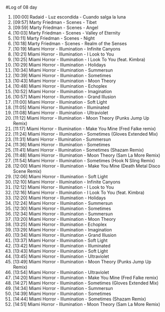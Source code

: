 #Log of 08 day

1. [00:00] Radaid - Luz escondida - Cuando salga la luna
1. [09:57] Marty Friedman - Scenes - Tibet
1. [09:59] Marty Friedman - Scenes - Angel
1. [10:03] Marty Friedman - Scenes - Valley of Eternity
1. [10:11] Marty Friedman - Scenes - Night
1. [10:18] Marty Friedman - Scenes - Realm of the Senses
1. [10:19] Miami Horror - Illumination - Infinite Canyons
1. [10:21] Miami Horror - Illumination - I Look to You
1. [10:25] Miami Horror - Illumination - I Look To You (feat. Kimbra)
1. [10:29] Miami Horror - Illumination - Holidays
1. [10:34] Miami Horror - Illumination - Summersun
1. [10:39] Miami Horror - Illumination - Sometimes
1. [10:43] Miami Horror - Illumination - Moon Theory
1. [10:48] Miami Horror - Illumination - Echoplex
1. [10:52] Miami Horror - Illumination - Imagination
1. [10:57] Miami Horror - Illumination - Grand Illusion
1. [11:00] Miami Horror - Illumination - Soft Light
1. [11:05] Miami Horror - Illumination - Illuminated
1. [11:08] Miami Horror - Illumination - Ultraviolet
1. [11:12] Miami Horror - Illumination - Moon Theory (Punks Jump Up Remix)
1. [11:17] Miami Horror - Illumination - Make You Mine (Fred Falke remix)
1. [11:24] Miami Horror - Illumination - Sometimes (Gloves Extended Mix)
1. [11:31] Miami Horror - Illumination - Summersun
1. [11:36] Miami Horror - Illumination - Sometimes
1. [11:41] Miami Horror - Illumination - Sometimes (Shazam Remix)
1. [11:48] Miami Horror - Illumination - Moon Theory (Sam La More Remix)
1. [11:54] Miami Horror - Illumination - Sometimes (Hook N Sling Remix)
1. [12:00] Miami Horror - Illumination - Make You Mine (Death Metal Disco Scene Remix)
1. [12:06] Miami Horror - Illumination - Soft Light
1. [12:10] Miami Horror - Illumination - Infinite Canyons
1. [12:12] Miami Horror - Illumination - I Look to You
1. [12:16] Miami Horror - Illumination - I Look To You (feat. Kimbra)
1. [12:20] Miami Horror - Illumination - Holidays
1. [12:24] Miami Horror - Illumination - Summersun
1. [12:30] Miami Horror - Illumination - Sometimes
1. [12:34] Miami Horror - Illumination - Summersun
1. [13:20] Miami Horror - Illumination - Moon Theory
1. [13:25] Miami Horror - Illumination - Echoplex
1. [13:29] Miami Horror - Illumination - Imagination
1. [13:34] Miami Horror - Illumination - Grand Illusion
1. [13:37] Miami Horror - Illumination - Soft Light
1. [13:42] Miami Horror - Illumination - Illuminated
1. [13:43] Miami Horror - Illumination - Soft Light
1. [13:45] Miami Horror - Illumination - Ultraviolet
1. [13:49] Miami Horror - Illumination - Moon Theory (Punks Jump Up Remix)
1. [13:54] Miami Horror - Illumination - Ultraviolet
1. [14:20] Miami Horror - Illumination - Make You Mine (Fred Falke remix)
1. [14:27] Miami Horror - Illumination - Sometimes (Gloves Extended Mix)
1. [14:34] Miami Horror - Illumination - Summersun
1. [14:39] Miami Horror - Illumination - Sometimes
1. [14:44] Miami Horror - Illumination - Sometimes (Shazam Remix)
1. [14:51] Miami Horror - Illumination - Moon Theory (Sam La More Remix)
